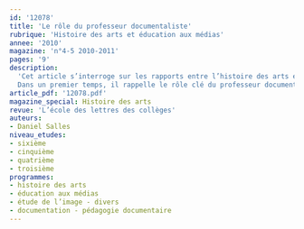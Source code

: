 ```yaml
---
id: '12078'
title: 'Le rôle du professeur documentaliste'
rubrique: 'Histoire des arts et éducation aux médias'
annee: '2010'
magazine: 'n°4-5 2010-2011'
pages: '9'
description: 
  'Cet article s’interroge sur les rapports entre l’histoire des arts et l’éducation aux médias.
  Dans un premier temps, il rappelle le rôle clé du professeur documentaliste comme passeur culturel. Il s’intéresse ensuite, dans le cadre de la thématique « États et pouvoir », à la circulation et au détournement des images dans un but publicitaire ou satirique.'
article_pdf: '12078.pdf'
magazine_special: Histoire des arts
revue: 'L’école des lettres des collèges'
auteurs:
- Daniel Salles
niveau_etudes:
- sixième
- cinquième
- quatrième
- troisième
programmes:
- histoire des arts
- éducation aux médias
- étude de l’image - divers
- documentation - pédagogie documentaire
---
```


